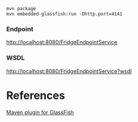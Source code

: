 ```
mvn package
mvn embedded-glassfish:run -Dhttp.port=4141
```

### Endpoint

[http://localhost:8080/FridgeEndpointService](http://localhost:8080/FridgeEndpointService)

### WSDL

[http://localhost:8080/FridgeEndpointService?wsdl](http://localhost:8080/FridgeEndpointService?wsdl)

# References

[Maven plugin for GlassFish](https://jinahya.wordpress.com/2015/04/23/using-maven-embedded-glassfish-plugin-4-x/)
